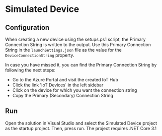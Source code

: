 # Simulated Device

## Configuration 
When creating a new device using the setups.ps1 script, the Primary Connection String is written to the output.
Use this Primary Connection String in the `launchSettings.json` file as the value for the `DeviceConnectionString` property. 

In case you have missed it, you can find the Primary Connection String by following the next steps:
- Go to the Azure Portal and visit the created IoT Hub
- Click the link 'IoT Devices' in the left sidebar
- Click on the device for which you want the connection string
- Copy the Primary (Secondary) Connection String

## Run
Open the solution in Visual Studio and select the Simulated Device project as the startup project. Then, press run. The project requires .NET Core 3.1

